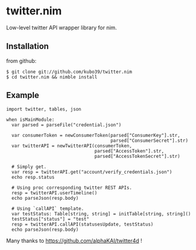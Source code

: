 # twitter.nim

Low-level twitter API wrapper library for nim.

## Installation

from github:

```
$ git clone git://github.com/kubo39/twitter.nim
$ cd twitter.nim && nimble install
```

## Example

```nimrod
import twitter, tables, json

when isMainModule:
  var parsed = parseFile("credential.json")

  var consumerToken = newConsumerToken(parsed["ConsumerKey"].str,
                                       parsed["ConsumerSecret"].str)
  var twitterAPI = newTwitterAPI(consumerToken,
                                 parsed["AccessToken"].str,
                                 parsed["AccessTokenSecret"].str)

  # Simply get.
  var resp = twitterAPI.get("account/verify_credentials.json")
  echo resp.status

  # Using proc corresponding twitter REST APIs.
  resp = twitterAPI.userTimeline()
  echo parseJson(resp.body)

  # Using `callAPI` template.
  var testStatus: Table[string, string] = initTable[string, string]()
  testStatus["status"] = "test"
  resp = twitterAPI.callAPI(statusesUpdate, testStatus)
  echo parseJson(resp.body)
```

Many thanks to https://github.com/alphaKAI/twitter4d !
